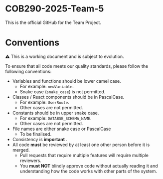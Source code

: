 # COB290-2025-Team-5

This is the official GitHub for the Team Project.

# Conventions

⚠️ This is a working document and is subject to evolution.

To ensure that all code meets our quality standards, please follow the following conventions:
* Variables and functions should be lower camel case.
  * For example: `newVariable`.
  * Snake case (`snake_case`) is not permitted.
* Classes / React components should be in PascalCase.
  * For example: `UserRoute`.
  * Other cases are not permitted.
* Constants should be in upper snake case.
  * For example: `DATABSE_SCHEMA_NAME`.
  * Other cases are not permitted.
* File names are either snake case or PascalCase
  * To be finalised.
* Consistency is **important** .
* All code **must** be reviewed by at least one other person before it is merged.
  * Pull requests that require multiple features will require multiple reviewers.
  * You **must NOT** blindly approve code without actually reading it and understanding how the code works with other parts of the system.
 

